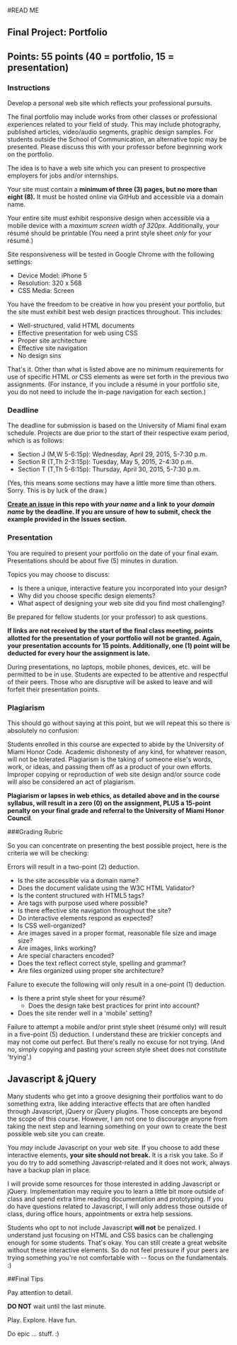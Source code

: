 #READ ME

## Final Project: Portfolio
## Points: 55 points (40 = portfolio, 15 = presentation)

### Instructions

Develop a personal web site which reflects your professional pursuits.

The final portfolio may include works from other classes or professional experiences related to your field of study. This may include photography, published articles, video/audio segments, graphic design samples. For students outside the School of Communication, an alternative topic may be presented. Please discuss this with your professor before beginning work on the portfolio.

The idea is to have a web site which you can present to prospective employers for jobs and/or internships.

Your site must contain a **minimum of three (3) pages, but no more than eight (8).** It must be hosted online via GitHub and accessible via a domain name.

Your entire site must exhibit responsive design when accessible via a mobile device with a *maximum screen width of 320px.* Additionally, your résumé should be printable (You need a print style sheet *only* for your résumé.)

Site responsiveness will be tested in Google Chrome with the following settings:

- Device Model: iPhone 5
- Resolution: 320 x 568
- CSS Media: Screen

You have the freedom to be creative in how you present your portfolio, but the site must exhibit best web design practices throughout. This includes:

- Well-structured, valid HTML documents
- Effective presentation for web using CSS
- Proper site architecture
- Effective site navigation
- No design sins

That's it. Other than what is listed above are no minimum requirements for use of specific HTML or CSS elements as were set forth in the previous two assignments. (For instance, if you include a résumé in your portfolio site, you do not need to include the in-page navigation for each section.)


### Deadline

The deadline for submission is based on the University of Miami final exam schedule. Projects are due prior to the start of their respective exam period, which is as follows:

- Section J (M,W 5-6:15p): Wednesday, April 29, 2015, 5-7:30 p.m.
- Section R (T,Th 2-3:15p): Tuesday, May 5, 2015, 2-4:30 p.m.
- Section T (T,Th 5-6:15p): Thursday, April 30, 2015, 5-7:30 p.m.

(Yes, this means some sections may have a little more time than others. Sorry. This is by luck of the draw.)

**[Create an issue](https://github.com/#/project-final/issues) in this repo with *your name* and a link to your *domain name* by the deadline. If you are unsure of how to submit, check the example provided in the Issues section.**


### Presentation

You are required to present your portfolio on the date of your final exam. Presentations should be about five (5) minutes in duration.

Topics you may choose to discuss:

- Is there a unique, interactive feature you incorporated into your design?
- Why did you choose specific design elements?
- What aspect of designing your web site did you find most challenging?

Be prepared for fellow students (or your professor) to ask questions.

**If links are not received by the start of the final class meeting, points allotted for the presentation of your portfolio will not be granted. Again, your presentation accounts for 15 points. Additionally, one (1) point will be deducted for every hour the assignment is late.**

During presentations, no laptops, mobile phones, devices, etc. will be permitted to be in use. Students are expected to be attentive and respectful of their peers. Those who are disruptive will be asked to leave and will forfeit their presentation points.


### Plagiarism

This should go without saying at this point, but we will repeat this so there is absolutely no confusion:

Students enrolled in this course are expected to abide by the University of Miami Honor Code. Academic dishonesty of any kind, for whatever reason, will not be tolerated. Plagiarism is the taking of someone else's words, work, or ideas, and passing them off as a product of your own efforts. Improper copying or reproduction of web site design and/or source code will also be considered an act of plagiarism.

**Plagiarism or lapses in web ethics, as detailed above and in the course syllabus, will result in a zero (0) on the assignment, PLUS a 15-point penalty on your final grade and referral to the University of Miami Honor Council**.


###Grading Rubric

So you can concentrate on presenting the best possible project, here is the criteria we will be checking:

Errors will result in a two-point (2) deduction.

- Is the site accessible via a domain name?
- Does the document validate using the W3C HTML Validator?
- Is the content structured with HTML5 tags?
- Are tags with purpose used where possible?
- Is there effective site navigation throughout the site?
- Do interactive elements respond as expected?
- Is CSS well-organized?
- Are images saved in a proper format, reasonable file size and image size?
- Are images, links working?
- Are special characters encoded?
- Does the text reflect correct style, spelling and grammar?
- Are files organized using proper site architecture?

Failure to execute the following will only result in a one-point (1) deduction.

- Is there a print style sheet for your résumé?
  - Does the design take best practices for print into account?
- Does the site render well in a 'mobile' setting?

Failure to attempt a mobile and/or print style sheet (résumé only) will result in a five-point (5) deduction. I understand these are trickier concepts and may not come out perfect. But there's really no excuse for not trying. (And no, simply copying and pasting your screen style sheet does not constitute 'trying'.)


## Javascript & jQuery

Many students who get into a groove designing their portfolios want to do something extra, like adding interactive effects that are often handled through Javascript, jQuery or jQuery plugins. Those concepts are beyond the scope of this course. However, I am not one to discourage anyone from taking the next step and learning something on your own to create the best possible web site you can create.

You *may* include Javascript on your web site. If you choose to add these interactive elements, **your site should not break.** It is a risk you take. So if you do try to add something Javascript-related and it does not work, always have a backup plan in place.

I will provide some resources for those interested in adding Javascript or jQuery. Implementation may require you to learn a little bit more outside of class and spend extra time reading documentation and prototyping. If you do have questions related to Javascript, I will only address those outside of class, during office hours, appointments or extra help sessions.

Students who opt to not include Javascript **will not** be penalized. I understand just focusing on HTML and CSS basics can be challenging enough for some students. That's okay. You can still create a great website without these interactive elements. So do not feel pressure if your peers are trying something you're not comfortable with -- focus on the fundamentals. :)


##Final Tips

Pay attention to detail.

**DO NOT** wait until the last minute.

Play. Explore. Have fun. 

Do epic ... stuff. :)
